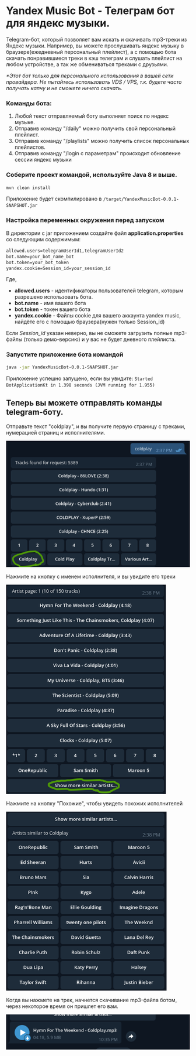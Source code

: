# Yandex Music Bot - Телеграм бот для яндекс музыки.

Telegram-бот, который позволяет вам искать и скачивать mp3-треки из Яндекс музыки.
Например, вы можете прослушивать яндекс музыку в браузере(ежедневный персональный плейлист), 
а с помощью бота скачать понравившиеся треки в кэш телеграм и слушать плейлист на любом устройстве, а так же обмениваться треками с друзьями.

_*Этот бот только для персонального использования в вашей сети провайдера. Не пытайтесь использовать VDS / VPS, т.к. будете часто получать капчу и не сможете ничего скачать._

### Команды бота:

1. Любой текст отправляемый боту выполняет поиск по яндекс музыке.
2. Отправив команду "/daily" можно получить свой персональный плейлист.
3. Отправив команду "/playlists" можно получить список персональных плейлистов.
4. Отправив команду "/login с параметрам" происходит обновление сессии яндекс музыки

### Соберите проект командой, используйте Java 8 и выше.

```bash
mvn clean install
```

Приложение будет скомпилировано в `/target/YandexMusicBot-0.0.1-SNAPSHOT.jar`

### Настройка переменных окружения перед запуском

В директории с jar приложением создайте файл **application.properties** со следующим содержимым:

```properties
allowed.users=telegramUserId1,telegramUserId2
bot.name=your_bot_name_bot
bot.token=your_bot_token
yandex.cookie=Session_id=your_session_id
```
Где,
* **allowed.users** - идентификаторы пользователей telegram, которым разрешено использовать бота.
* **bot.name** - имя вашего бота
* **bot.token** - токен вашего бота
* **yandex.cookie** - Файлы cookie для вашего аккаунта yandex music, найдёте его с помощью браузера(нужен только Session_id)

Если _Session_id_ указан неверно, вы не сможете загрузить полные mp3-файлы (только демо-версию) и у вас не будет дневного плейлиста.

###  Запустите приложение бота командой
```bash
java -jar YandexMusicBot-0.0.1-SNAPSHOT.jar
```

Приложение успешно запущено, если вы увидите: `Started BotApplicationKt in 1.398 seconds (JVM running for 1.955)`

## Теперь вы можете отправлять команды telegram-боту.

Отправьте текст "coldplay", и вы получите первую страницу с треками, нумерацией страниц и исполнителями.

![](./doc/SearchText.png)

Нажмите на кнопку с именем исполнителя, и вы увидите его треки

![](./doc/ClickArtistName.png)

Нажмите на кнопку "Похожие", чтобы увидеть похожих исполнителей

![](./doc/ShowSimilar.png)

Когда вы нажмете на трек, начнется скачивание mp3-файла ботом, через некоторое время он пришлет его вам.

![](./doc/Track.png)